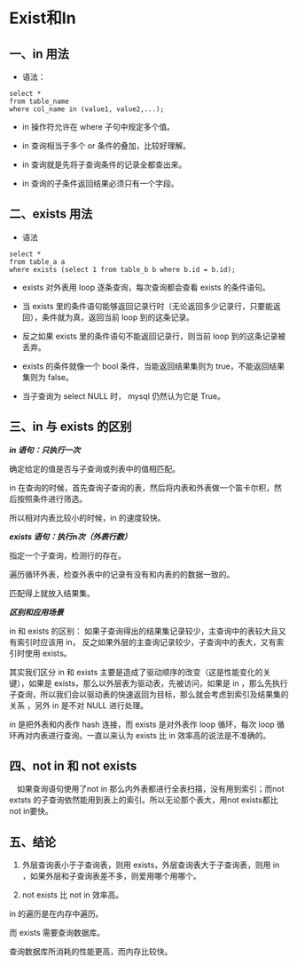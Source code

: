 # Exist和In

## 一、in 用法

- 语法：

```Mysql
select *
from table_name
where col_name in (value1, value2,...);
```

- in 操作符允许在 where 子句中规定多个值。

- in 查询相当于多个 or 条件的叠加，比较好理解。

- in 查询就是先将子查询条件的记录全都查出来。

- in 查询的子条件返回结果必须只有一个字段。
  
## 二、exists 用法

- 语法

```Mysql
select *
from table_a a
where exists (select 1 from table_b b where b.id = b.id);
```

- exists 对外表用 loop 逐条查询，每次查询都会查看 exists 的条件语句。

- 当 exists 里的条件语句能够返回记录行时（无论返回多少记录行，只要能返回），条件就为真，返回当前 loop 到的这条记录。

- 反之如果 exists 里的条件语句不能返回记录行，则当前 loop 到的这条记录被丢弃。

- exists 的条件就像一个 bool 条件，当能返回结果集则为 true，不能返回结果集则为 false。

- 当子查询为 select NULL 时， mysql 仍然认为它是 True。

## 三、in 与 exists 的区别

***in 语句：只执行一次***

确定给定的值是否与子查询或列表中的值相匹配。

in 在查询的时候，首先查询子查询的表，然后将内表和外表做一个笛卡尔积，然后按照条件进行筛选。

所以相对内表比较小的时候，in 的速度较快。

***exists 语句：执行n次（外表行数）***

指定一个子查询，检测行的存在。

遍历循环外表，检查外表中的记录有没有和内表的的数据一致的。

匹配得上就放入结果集。

***区别和应用场景***

in 和 exists 的区别： 如果子查询得出的结果集记录较少，主查询中的表较大且又有索引时应该用 in， 反之如果外层的主查询记录较少，子查询中的表大，又有索引时使用 exists。

其实我们区分 in 和 exists 主要是造成了驱动顺序的改变（这是性能变化的关键），如果是 exists，那么以外层表为驱动表，先被访问，如果是 in ，那么先执行子查询，所以我们会以驱动表的快速返回为目标，那么就会考虑到索引及结果集的关系 ，另外 in 是不对 NULL 进行处理。

in 是把外表和内表作 hash 连接，而 exists 是对外表作 loop 循环，每次 loop 循环再对内表进行查询。一直以来认为 exists 比 in 效率高的说法是不准确的。

## 四、not in 和 not exists

　如果查询语句使用了not in 那么内外表都进行全表扫描，没有用到索引；而not extsts 的子查询依然能用到表上的索引。所以无论那个表大，用not exists都比not in要快。

## 五、结论

1. 外层查询表小于子查询表，则用 exists，外层查询表大于子查询表，则用 in ，如果外层和子查询表差不多，则爱用哪个用哪个。

2. not exists 比 not in 效率高。

in 的遍历是在内存中遍历。

而 exists 需要查询数据库。

查询数据库所消耗的性能更高，而内存比较快。